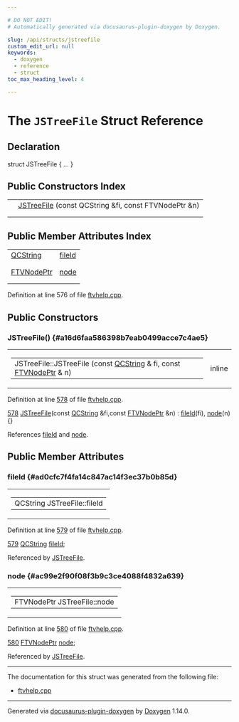 ```yaml
---

# DO NOT EDIT!
# Automatically generated via docusaurus-plugin-doxygen by Doxygen.

slug: /api/structs/jstreefile
custom_edit_url: null
keywords:
  - doxygen
  - reference
  - struct
toc_max_heading_level: 4

---
```


<div class="doxyPage">

# The `JSTreeFile` Struct Reference



## Declaration

<div class="doxyDeclaration">
struct JSTreeFile { ... }
</div>

## Public Constructors Index

<table class="doxyMembersIndex">

<tr class="doxyMemberIndexItem">
<td class="doxyMemberIndexItemType" align="left" valign="top"></td>
<td class="doxyMemberIndexItemName" align="left" valign="top"><a href="#a16d6faa586398b7eab0499acce7c4ae5">JSTreeFile</a> (const QCString &amp;fi, const FTVNodePtr &amp;n)</td>
</tr>
<tr class="doxyMemberIndexDescription">
<td class="doxyMemberIndexDescriptionLeft"></td>
<td class="doxyMemberIndexDescriptionRight">
</td>
</tr>
<tr class="doxyMemberIndexSeparator">
<td class="doxyMemberIndexSeparator" colspan="2"></td>
</tr>

</table>

## Public Member Attributes Index

<table class="doxyMembersIndex">

<tr class="doxyMemberIndexItem">
<td class="doxyMemberIndexItemType" align="left" valign="top"><a href="/web-doxygen/docs/api/classes/qcstring">QCString</a></td>
<td class="doxyMemberIndexItemName" align="left" valign="top"><a href="#ad0cfc7f4fa14c847ac14f3ec37b0b85d">fileId</a></td>
</tr>
<tr class="doxyMemberIndexDescription">
<td class="doxyMemberIndexDescriptionLeft"></td>
<td class="doxyMemberIndexDescriptionRight">
</td>
</tr>
<tr class="doxyMemberIndexSeparator">
<td class="doxyMemberIndexSeparator" colspan="2"></td>
</tr>

<tr class="doxyMemberIndexItem">
<td class="doxyMemberIndexItemType" align="left" valign="top"><a href="/web-doxygen/docs/api/files/src/ftvhelp-cpp/#ab82fc85e68468828bd5c16b6e542d73b">FTVNodePtr</a></td>
<td class="doxyMemberIndexItemName" align="left" valign="top"><a href="#ac99e2f90f08f3b9c3ce4088f4832a639">node</a></td>
</tr>
<tr class="doxyMemberIndexDescription">
<td class="doxyMemberIndexDescriptionLeft"></td>
<td class="doxyMemberIndexDescriptionRight">
</td>
</tr>
<tr class="doxyMemberIndexSeparator">
<td class="doxyMemberIndexSeparator" colspan="2"></td>
</tr>

</table>


<p>Definition at line 576 of file <a href="/web-doxygen/docs/api/files/src/ftvhelp-cpp">ftvhelp.cpp</a>.</p>

<div class="doxySectionDef">

## Public Constructors

### JSTreeFile() {#a16d6faa586398b7eab0499acce7c4ae5}

<div class="doxyMemberItem">
<div class="doxyMemberProto">
<table class="doxyMemberLabels">
<tr class="doxyMemberLabels">
<td class="doxyMemberLabelsLeft">
<table class="doxyMemberName">
<tr>
<td class="doxyMemberName">JSTreeFile::JSTreeFile (const <a href="/web-doxygen/docs/api/classes/qcstring">QCString</a> &amp; fi, const <a href="/web-doxygen/docs/api/files/src/ftvhelp-cpp/#ab82fc85e68468828bd5c16b6e542d73b">FTVNodePtr</a> &amp; n)</td>
</tr>
</table>
</td>
<td class="doxyMemberLabelsRight">
<span class="doxyMemberLabels">
<span class="doxyMemberLabel inline">inline</span>
</span>
</td>
</tr>
</table>
</div>
<div class="doxyMemberDoc">


<p>Definition at line <a href="/web-doxygen/docs/api/files/src/ftvhelp-cpp/#l00578">578</a> of file <a href="/web-doxygen/docs/api/files/src/ftvhelp-cpp">ftvhelp.cpp</a>.</p>

<div class="doxyProgramListing">

<div class="doxyCodeLine"><span class="doxyLineNumber"><a href="#a16d6faa586398b7eab0499acce7c4ae5">578</a></span><span class="doxyLineContent"><span class="doxyHighlight">  <a href="#a16d6faa586398b7eab0499acce7c4ae5">JSTreeFile</a>(</span><span class="doxyHighlightKeyword">const</span><span class="doxyHighlight"> <a href="/web-doxygen/docs/api/classes/qcstring">QCString</a> &amp;fi,</span><span class="doxyHighlightKeyword">const</span><span class="doxyHighlight"> <a href="/web-doxygen/docs/api/files/src/ftvhelp-cpp/#ab82fc85e68468828bd5c16b6e542d73b">FTVNodePtr</a> &amp;n) : <a href="#ad0cfc7f4fa14c847ac14f3ec37b0b85d">fileId</a>(fi), <a href="#ac99e2f90f08f3b9c3ce4088f4832a639">node</a>(n) {}</span></span></div>

</div>


References <a href="#ad0cfc7f4fa14c847ac14f3ec37b0b85d">fileId</a> and <a href="#ac99e2f90f08f3b9c3ce4088f4832a639">node</a>.
</div>
</div>

</div>

<div class="doxySectionDef">

## Public Member Attributes

### fileId {#ad0cfc7f4fa14c847ac14f3ec37b0b85d}

<div class="doxyMemberItem">
<div class="doxyMemberProto">
<table class="doxyMemberLabels">
<tr class="doxyMemberLabels">
<td class="doxyMemberLabelsLeft">
<table class="doxyMemberName">
<tr>
<td class="doxyMemberName">QCString JSTreeFile::fileId</td>
</tr>
</table>
</td>
</tr>
</table>
</div>
<div class="doxyMemberDoc">


<p>Definition at line <a href="/web-doxygen/docs/api/files/src/ftvhelp-cpp/#l00579">579</a> of file <a href="/web-doxygen/docs/api/files/src/ftvhelp-cpp">ftvhelp.cpp</a>.</p>

<div class="doxyProgramListing">

<div class="doxyCodeLine"><span class="doxyLineNumber"><a href="#ad0cfc7f4fa14c847ac14f3ec37b0b85d">579</a></span><span class="doxyLineContent"><span class="doxyHighlight">  <a href="/web-doxygen/docs/api/classes/qcstring">QCString</a> <a href="#ad0cfc7f4fa14c847ac14f3ec37b0b85d">fileId</a>;</span></span></div>

</div>


Referenced by <a href="#a16d6faa586398b7eab0499acce7c4ae5">JSTreeFile</a>.
</div>
</div>

### node {#ac99e2f90f08f3b9c3ce4088f4832a639}

<div class="doxyMemberItem">
<div class="doxyMemberProto">
<table class="doxyMemberLabels">
<tr class="doxyMemberLabels">
<td class="doxyMemberLabelsLeft">
<table class="doxyMemberName">
<tr>
<td class="doxyMemberName">FTVNodePtr JSTreeFile::node</td>
</tr>
</table>
</td>
</tr>
</table>
</div>
<div class="doxyMemberDoc">


<p>Definition at line <a href="/web-doxygen/docs/api/files/src/ftvhelp-cpp/#l00580">580</a> of file <a href="/web-doxygen/docs/api/files/src/ftvhelp-cpp">ftvhelp.cpp</a>.</p>

<div class="doxyProgramListing">

<div class="doxyCodeLine"><span class="doxyLineNumber"><a href="#ac99e2f90f08f3b9c3ce4088f4832a639">580</a></span><span class="doxyLineContent"><span class="doxyHighlight">  <a href="/web-doxygen/docs/api/files/src/ftvhelp-cpp/#ab82fc85e68468828bd5c16b6e542d73b">FTVNodePtr</a> <a href="#ac99e2f90f08f3b9c3ce4088f4832a639">node</a>;</span></span></div>

</div>


Referenced by <a href="#a16d6faa586398b7eab0499acce7c4ae5">JSTreeFile</a>.
</div>
</div>

</div>

<hr/>

<p>The documentation for this struct was generated from the following file:</p>

<ul>
<li><a href="/web-doxygen/docs/api/files/src/ftvhelp-cpp">ftvhelp.cpp</a></li>
</ul>

<hr/>

<p class="doxyGeneratedBy">Generated via <a href="https://github.com/xpack/docusaurus-plugin-doxygen">docusaurus-plugin-doxygen</a> by <a href="https://www.doxygen.nl">Doxygen</a> 1.14.0.</p>

</div>

